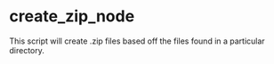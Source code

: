 # create_zip_node
This script will create .zip files based off the files found in a particular directory.
